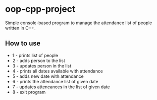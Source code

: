 # oop-cpp-project
Simple console-based program to manage the attendance list of people written in C++.

## How to use
* 1 - prints list of people
* 2 - adds person to the list
* 3 - updates person in the list
* 4 - prints all dates available with attendance
* 5 - adds new date with attendance
* 6 - prints the attendance list of given date
* 7 - updates attencances in the list of given date
* 8 - exit program
